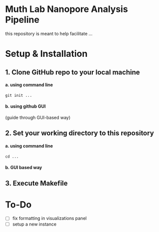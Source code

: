 
# Muth Lab Nanopore Analysis Pipeline
this repository is meant to help facilitate ...

# Setup & Installation
## **1. Clone GitHub repo to your local machine**
#### a. using command line
`git init ... `

#### b. using github GUI
(guide through GUI-based way)

## **2. Set your working directory to this repository**
#### a. using command line
`cd ... `

#### b. GUI based way

## **3. Execute Makefile**  




   
# To-Do

- [ ] fix formatting in visualizations panel
- [ ] setup a new instance
